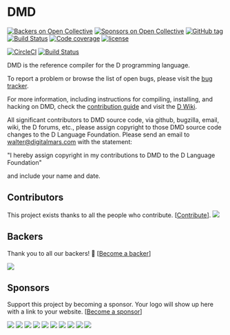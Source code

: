 DMD
===

[![Backers on Open Collective](https://opencollective.com/dlang/backers/badge.svg)](#backers) [![Sponsors on Open Collective](https://opencollective.com/dlang/sponsors/badge.svg)](#sponsors) [![GitHub tag](https://img.shields.io/github/tag/dlang/dmd.svg?maxAge=86400)](https://github.com/dlang/dmd/releases)
[![Build Status](https://travis-ci.org/dlang/dmd.svg?branch=master)](https://travis-ci.org/dlang/dmd)
[![Code coverage](https://img.shields.io/codecov/c/github/dlang/dmd.svg?maxAge=86400)](https://codecov.io/gh/dlang/dmd)
[![license](https://img.shields.io/github/license/dlang/dmd.svg)](https://github.com/dlang/dmd/blob/master/LICENSE.txt)

[![CircleCI](https://circleci.com/gh/dlang/dmd/tree/master.svg?style=svg)](https://circleci.com/gh/dlang/dmd/tree/master)
[![Build Status](https://semaphoreci.com/api/v1/cybershadow/dmd/branches/master/badge.svg)](https://semaphoreci.com/cybershadow/dmd)

DMD is the reference compiler for the D programming language.

To report a problem or browse the list of open bugs, please visit the
[bug tracker](http://issues.dlang.org/).

For more information, including instructions for compiling, installing, and
hacking on DMD, check the [contribution guide](CONTRIBUTING.md) and
visit the [D Wiki](http://wiki.dlang.org/DMD).

All significant contributors to DMD source code, via github, bugzilla, email,
wiki, the D forums, etc., please assign copyright to those
DMD source code changes to the D Language Foundation. Please send
an email to walter@digitalmars.com with the statement:

"I hereby assign copyright in my contributions to DMD to the D Language Foundation"

and include your name and date.

## Contributors

This project exists thanks to all the people who contribute. [[Contribute](CONTRIBUTING.md)].
<a href="graphs/contributors"><img src="https://opencollective.com/dlang/contributors.svg?width=890" /></a>


## Backers

Thank you to all our backers! 🙏 [[Become a backer](https://opencollective.com/dlang#backer)]

<a href="https://opencollective.com/dlang#backers" target="_blank"><img src="https://opencollective.com/dlang/backers.svg?width=890"></a>


## Sponsors

Support this project by becoming a sponsor. Your logo will show up here with a link to your website. [[Become a sponsor](https://opencollective.com/dlang#sponsor)]

<a href="https://opencollective.com/dlang/sponsor/0/website" target="_blank"><img src="https://opencollective.com/dlang/sponsor/0/avatar.svg"></a>
<a href="https://opencollective.com/dlang/sponsor/1/website" target="_blank"><img src="https://opencollective.com/dlang/sponsor/1/avatar.svg"></a>
<a href="https://opencollective.com/dlang/sponsor/2/website" target="_blank"><img src="https://opencollective.com/dlang/sponsor/2/avatar.svg"></a>
<a href="https://opencollective.com/dlang/sponsor/3/website" target="_blank"><img src="https://opencollective.com/dlang/sponsor/3/avatar.svg"></a>
<a href="https://opencollective.com/dlang/sponsor/4/website" target="_blank"><img src="https://opencollective.com/dlang/sponsor/4/avatar.svg"></a>
<a href="https://opencollective.com/dlang/sponsor/5/website" target="_blank"><img src="https://opencollective.com/dlang/sponsor/5/avatar.svg"></a>
<a href="https://opencollective.com/dlang/sponsor/6/website" target="_blank"><img src="https://opencollective.com/dlang/sponsor/6/avatar.svg"></a>
<a href="https://opencollective.com/dlang/sponsor/7/website" target="_blank"><img src="https://opencollective.com/dlang/sponsor/7/avatar.svg"></a>
<a href="https://opencollective.com/dlang/sponsor/8/website" target="_blank"><img src="https://opencollective.com/dlang/sponsor/8/avatar.svg"></a>
<a href="https://opencollective.com/dlang/sponsor/9/website" target="_blank"><img src="https://opencollective.com/dlang/sponsor/9/avatar.svg"></a>


